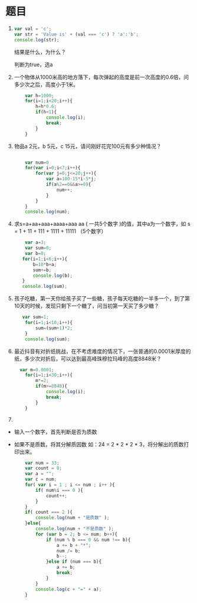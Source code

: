 # 题目

1. ```js
   var val = 'c';
   var str = 'Value is' + (val === 'c') ? 'a':'b';
   console.log(str);
   ```

   结果是什么，为什么？

   判断为true，选a
   
2. 一个物体从1000米高的地方落下，每次弹起的高度是前一次高度的0.6倍，问多少次之后，高度小于1米。

   ```javascript
       var h=1000;
       for(i=1;i<20;i++){
           h=h*0.6;
           if(h<1){
               console.log(i);
               break;
           }
       }
   ```

      

3. 物品a 2元，b 5元，c 15元，请问刚好花完100元有多少种情况？

   ```javascript
   
       var num=0
       for(var i=0;i<7;i++){
           for(var j=0;j<=20;j++){
               var a=100-15*i-5*j;
               if(a%2==0&&a>=0){
                   num++;
               }
           }
       }
       console.log(num);
   ```

   

4. 求s=a+aa+aaa+aaaa+aaa aa ( 一共5个数字 )的值，其中a为一个数字，如 s = 1 + 11 + 111 + 1111 + 11111 （5个数字）

   ```javascript
       var a=3;
       var sum=0;
       var b=0;
      for(i=1;i<6;i++){
          b=10*b+a;
          sum+=b;
          console.log(b);
      }
      console.log(sum);
   ```

   

5. 孩子吃糖，第一天你给孩子买了一些糖，孩子每天吃糖的一半多一个，到了第10天的时候，发现只剩下一个糖了，问当初第一天买了多少糖？

   ```javascript
      var sum=1;
       for(i=1;i<10;i++){
           sum=(sum+1)*2;
       }
       console.log(sum);
   ```

   

6. 最近抖音有对折纸挑战，在不考虑难度的情况下，一张普通的0.0001米厚度的纸，多少次对折后，可以达到最高峰珠穆拉玛峰的高度8848米？

   ```javascript
     var m=0.0001;
       for(i=1;i<30;i++){
           m*=2;
           if(m>=8848){
               console.log(i);
               break;
           }
       }
   ```

   

7. 

   - 输入一个数字，首先判断是否为质数

   - 如果不是质数，将其分解质因数 如：24 = 2 * 2 * 2 * 3，将分解出的质数打印出来。

     ```javascript
         var num = 33; 
         var count = 0;
         var a = "";
         var c = num;
         for( var i = 1 ; i <= num ; i++ ){
             if( num%i === 0 ){
                 count++;
             }
         }
         if( count === 2 ){
             console.log(num + "是质数" );
         }else{
             console.log(num + "不是质数" );
             for (var b = 2; b <= num; b++){
                 if (num % b === 0 && num !== b){
                     a += b + "*";
                     num /= b;
                     b--;
                 }else if (num === b){
                     a += b;
                     break;
                 }
             }
             console.log(c + "=" + a);
         }
     ```

     

